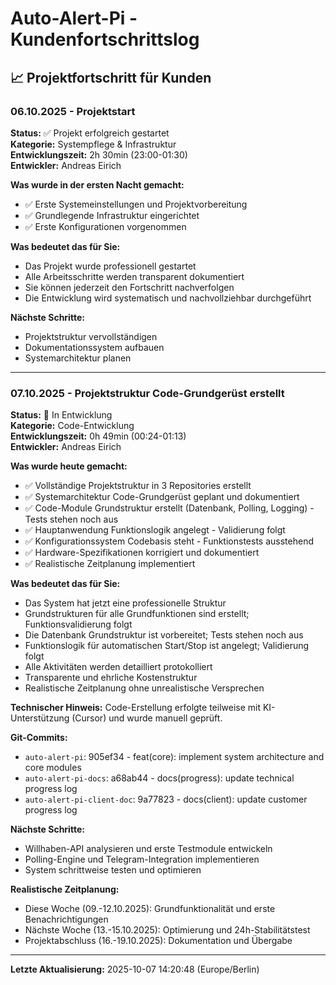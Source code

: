# Auto-Alert-Pi - Kundenfortschrittslog

## 📈 Projektfortschritt für Kunden

### 06.10.2025 - Projektstart
**Status:** ✅ Projekt erfolgreich gestartet  
**Kategorie:** Systempflege & Infrastruktur  
**Entwicklungszeit:** 2h 30min (23:00-01:30)  
**Entwickler:** Andreas Eirich

**Was wurde in der ersten Nacht gemacht:**
- ✅ Erste Systemeinstellungen und Projektvorbereitung
- ✅ Grundlegende Infrastruktur eingerichtet
- ✅ Erste Konfigurationen vorgenommen

**Was bedeutet das für Sie:**
- Das Projekt wurde professionell gestartet
- Alle Arbeitsschritte werden transparent dokumentiert
- Sie können jederzeit den Fortschritt nachverfolgen
- Die Entwicklung wird systematisch und nachvollziehbar durchgeführt

**Nächste Schritte:**
- Projektstruktur vervollständigen
- Dokumentationssystem aufbauen
- Systemarchitektur planen

---

### 07.10.2025 - Projektstruktur Code-Grundgerüst erstellt
**Status:** 🔄 In Entwicklung  
**Kategorie:** Code-Entwicklung  
**Entwicklungszeit:** 0h 49min (00:24-01:13)  
**Entwickler:** Andreas Eirich

**Was wurde heute gemacht:**
- ✅ Vollständige Projektstruktur in 3 Repositories erstellt
- ✅ Systemarchitektur Code-Grundgerüst geplant und dokumentiert
- ✅ Code-Module Grundstruktur erstellt (Datenbank, Polling, Logging) - Tests stehen noch aus
- ✅ Hauptanwendung Funktionslogik angelegt - Validierung folgt
- ✅ Konfigurationssystem Codebasis steht - Funktionstests ausstehend
- ✅ Hardware-Spezifikationen korrigiert und dokumentiert
- ✅ Realistische Zeitplanung implementiert

**Was bedeutet das für Sie:**
- Das System hat jetzt eine professionelle Struktur
- Grundstrukturen für alle Grundfunktionen sind erstellt; Funktionsvalidierung folgt
- Die Datenbank Grundstruktur ist vorbereitet; Tests stehen noch aus
- Funktionslogik für automatischen Start/Stop ist angelegt; Validierung folgt
- Alle Aktivitäten werden detailliert protokolliert
- Transparente und ehrliche Kostenstruktur
- Realistische Zeitplanung ohne unrealistische Versprechen

**Technischer Hinweis:** Code-Erstellung erfolgte teilweise mit KI-Unterstützung (Cursor) und wurde manuell geprüft.

**Git-Commits:**
- `auto-alert-pi`: 905ef34 - feat(core): implement system architecture and core modules
- `auto-alert-pi-docs`: a68ab44 - docs(progress): update technical progress log
- `auto-alert-pi-client-doc`: 9a77823 - docs(client): update customer progress log

**Nächste Schritte:**
- Willhaben-API analysieren und erste Testmodule entwickeln
- Polling-Engine und Telegram-Integration implementieren
- System schrittweise testen und optimieren

**Realistische Zeitplanung:**
- Diese Woche (09.-12.10.2025): Grundfunktionalität und erste Benachrichtigungen
- Nächste Woche (13.-15.10.2025): Optimierung und 24h-Stabilitätstest
- Projektabschluss (16.-19.10.2025): Dokumentation und Übergabe

---
**Letzte Aktualisierung:** 2025-10-07 14:20:48 (Europe/Berlin)